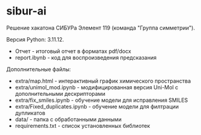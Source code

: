 # sibur-ai
Решение хакатона СИБУРа Элемент 119 (команда "Группа симметрии").

Версия Python: 3.11.12.

- Отчет - итоговый отчет в форматах pdf/docx
- report.ibynb - код для воспроизведения предсказания

Дополнительные файлы:
- extra/map.html - интерактивный график химического пространства
- extra/unimol_mod.ipynb - модифицированная версия Uni-Mol с дополнительными дескрипторами
- extra/fix_smiles.ipynb - обучение модели для исправления SMILES
- extra/Fixed_duplicates.ipynb - обучение модели для филтрации дупликатов
- data/ - папка с обработанными данными
- requirements.txt - список установленных библиотек
